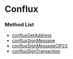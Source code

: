 # Conflux

### Method List

* [confluxGetAddress](confluxgetaddress.md)
* [confluxSignMessage](confluxsignmessage.md)
* [confluxSignMessageCIP23](confluxsignmessagecip23.md)
* [confluxSignTransaction](confluxsigntransaction.md)
